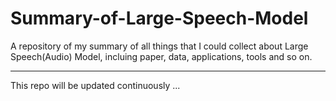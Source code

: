 # Summary-of-Large-Speech-Model
A repository of my summary of all things that I could collect about Large Speech(Audio) Model, incluing paper, data, applications, tools and so on.

---
This repo will be updated continuously ...
